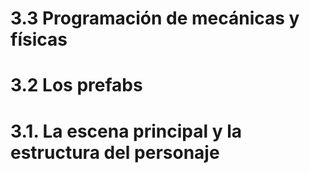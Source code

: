 # 3.3 Programación de mecánicas y físicas

# 3.2 Los prefabs 

# 3.1. La escena principal y la estructura del personaje
